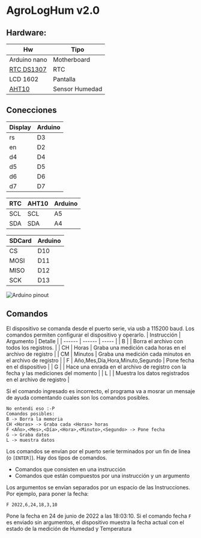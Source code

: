 # AgroLogHum v2.0

## Hardware:

| Hw                                                                                            | Tipo           |
| ----                                                                                          | -----          |
| Arduino nano                                                                                  | Motherboard    |
| [RTC DS1307](https://naylampmechatronics.com/blog/52_tutorial-rtc-ds1307-y-eeprom-at24c.html) | RTC            |
| LCD 1602                                                                                      | Pantalla       |
| [AHT10](https://learn.adafruit.com/adafruit-aht20/arduino)                                    | Sensor Humedad |


## Conecciones

| Display | Arduino |
| --- | --- |
| rs  | D3  |
| en  | D2  |
| d4  | D4  |
| d5  | D5  |
| d6  | D6  |
| d7  | D7  |


| RTC | AHT10 | Arduino |
| --- | --- |  --- | 
| SCL | SCL | A5 |
| SDA | SDA | A4 |

| SDCard | Arduino |
| ---    | ---     |
| CS     | D10     |
| MOSI   | D11     |
| MISO   | D12     |
| SCK    | D13     |


![Arduino pinout](arduino-nano-pins.png "Pinout de arduino")


## Comandos

El dispositivo se comanda desde el puerto serie, via usb a 115200 baud. Los comandos permiten configurar el dispositivo y operarlo. 
| Instrucción | Argumento                       | Detalle                                                                             |
| ------      | ------                          | -----                                                                               |
| B           |                                 | Borra el archivo con todos los registros.                                           |
| CH          | Horas                           | Graba una medición cada <Horas> horas en el archivo de registro                     |
| CM          | Minutos                         | Graba una medición cada <Minutos> minutos en el archivo de registro                 |
| F           | Año,Mes,Día,Hora,Minuto,Segundo | Pone fecha en el dispositivo                                                        |
| G           |                                 | Hace una enrada en el archivo de registro con la fecha y las mediciones del momento |
| L           |                                 | Muestra los datos registrados en el archivo de registro                             |

Si el comando ingresado es incorrecto, el programa va a mosrar un mensaje de ayuda comentando cuales son los comandos posibles.

```
No entendi eso :-P
Comandos posibles:
B -> Borra la memoria
CH <Horas> -> Graba cada <Horas> horas
F <Año>,<Mes>,<Día>,<Hora>,<Minuto>,<Segundo> -> Pone fecha
G -> Graba datos
L -> muestra datos
```

Los comandos se envían por el puerto serie terminados por un fin de linea (o `[ENTER]`). Hay dos tipos de comandos.
* Comandos que consisten en una instrucción
* Comandos que están compuestos por una instrucción y un argumento

Los argumentos se envían separados por un espacio de las Instrucciones. Por ejemplo, para poner la fecha:

    F 2022,6,24,18,3,10
    
Pone la fecha en 24 de junio de 2022 a las 18:03:10. Si el comando fecha `F` es enviado sin argumentos, el dispositivo muestra la fecha actual con el estado de la medición de Humedad y Temperatura



